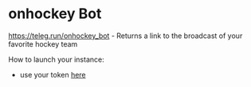 # onhockey Bot
https://teleg.run/onhockey_bot - Returns a link to the broadcast of your favorite hockey team

How to launch your instance:
- use your token [here](https://github.com/maxplatov/onhockey/blob/master/client/bot.py#L12) 
